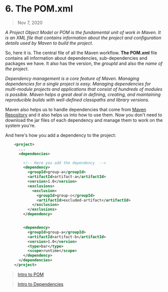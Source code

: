 # 6. The POM.xml

> Nov 7, 2020

*A Project Object Model or POM is the fundamental unit of work in Maven. It is an XML file that contains information about the project and configuration details used by Maven to build the project.*

So, here it is. The central file of all the Maven workflow. **The POM.xml** file contains all information about dependencies, sub-dependencies and packages we have. It also has the version, the *groupId* and also the *name of the project*.

*Dependency management is a core feature of Maven. Managing dependencies for a single project is easy. Managing dependencies for multi-module projects and applications that consist of hundreds of modules is possible. Maven helps a great deal in defining, creating, and maintaining reproducible builds with well-defined classpaths and library versions.*

Maven also helps us to handle dependencies that come from [Maven Repository](https://mvnrepository.com/) and it also helps us into how to use them. Now you don't need to download the jar files of each dependency and manage them to work on the system you're. 

And here's how you add a dependency to the project:

```xml
    <project>
      ...
      <dependencies>

        <!-- Here you add the dependency  -->
        <dependency>
          <groupId>group-a</groupId>
          <artifactId>artifact-a</artifactId>
          <version>1.0</version>
          <exclusions>
            <exclusion>
              <groupId>group-c</groupId>
              <artifactId>excluded-artifact</artifactId>
            </exclusion>
          </exclusions>
        </dependency>


        <dependency>
          <groupId>group-a</groupId>
          <artifactId>artifact-b</artifactId>
          <version>1.0</version>
          <type>bar</type>
          <scope>runtime</scope>
        </dependency>
      </dependencies>
    </project>
```


> [Intro to POM](https://maven.apache.org/guides/introduction/introduction-to-the-pom.html)

> [Intro to Dependencies](https://maven.apache.org/guides/introduction/introduction-to-dependency-mechanism.html)
